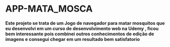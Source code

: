 # APP-MATA_MOSCA
<h4>Este projeto se trata de um Jogo de navegador para matar mosquitos que eu desenvolvi
em um curso de desenvolvimento web na Udemy , ficou bem interessante pois combinei outros conhecimentos de edição de imagens e consegui chegar em um resultado bem satisfatorio
<h4/>

